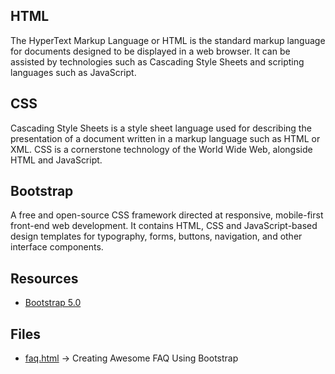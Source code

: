 ## HTML

The HyperText Markup Language or HTML is the standard markup language for documents designed to be displayed in
a web browser. It can be assisted by technologies such as Cascading Style Sheets and scripting languages such as JavaScript.

## CSS

Cascading Style Sheets is a style sheet language used for describing the presentation of a document written in a markup language such as HTML or XML. CSS is a cornerstone technology of the World Wide Web, alongside HTML and JavaScript.

## Bootstrap

A free and open-source CSS framework directed at responsive, mobile-first front-end web development. It contains HTML, CSS and JavaScript-based design templates for typography, forms, buttons, navigation, and other interface components.

## Resources

* [Bootstrap 5.0](https://getbootstrap.com/docs/5.0/getting-started/introduction/)

## Files

* [faq.html](https://nipa-kuetcse.github.io/FAQ_Section/) -> Creating Awesome FAQ Using Bootstrap




